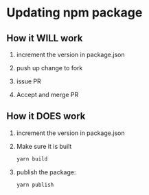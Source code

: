 # Updating npm package

## How it WILL work

1. increment the version in package.json

2. push up change to fork

3. issue PR

4. Accept and merge PR

## How it DOES work

1. increment the version in package.json

2. Make sure it is built

    ```bash
    yarn build
    ```

3. publish the package:

    ```bash
    yarn publish
    ```
